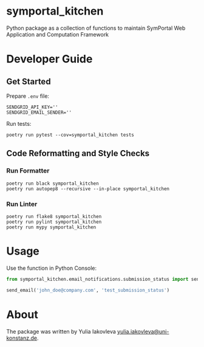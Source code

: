 # symportal_kitchen
Python package as a collection of functions to maintain SymPortal Web Application and Computation Framework

# Developer Guide

## Get Started

Prepare `.env` file:

```commandline
SENDGRID_API_KEY=''
SENDGRID_EMAIL_SENDER=''
```

Run tests:

```commandline
poetry run pytest --cov=symportal_kitchen tests
```

## Code Reformatting and Style Checks

### Run Formatter

```commandline
poetry run black symportal_kitchen
poetry run autopep8 --recursive --in-place symportal_kitchen
```

### Run Linter

```commandline
poetry run flake8 symportal_kitchen
poetry run pylint symportal_kitchen
poetry run mypy symportal_kitchen
```

# Usage

Use the function in Python Console:

```python
from symportal_kitchen.email_notifications.submission_status import send_email

send_email('john_doe@company.com', 'test_submission_status')
```

# About

The package was written by Yulia Iakovleva [yulia.iakovleva@uni-konstanz.de](yulia.iakovleva@uni-konstanz.de).